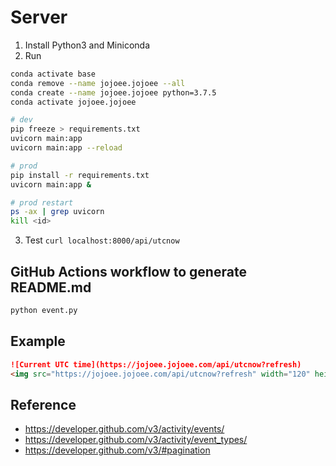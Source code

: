 # Server

1. Install Python3 and Miniconda
2. Run

```bash
conda activate base
conda remove --name jojoee.jojoee --all
conda create --name jojoee.jojoee python=3.7.5
conda activate jojoee.jojoee

# dev
pip freeze > requirements.txt
uvicorn main:app
uvicorn main:app --reload

# prod
pip install -r requirements.txt
uvicorn main:app &

# prod restart
ps -ax | grep uvicorn
kill <id>
```

3. Test `curl localhost:8000/api/utcnow`

## GitHub Actions workflow to generate README.md

```bash
python event.py
```

## Example

```markdown Insert image into GitHub Markdown
![Current UTC time](https://jojoee.jojoee.com/api/utcnow?refresh)
<img src="https://jojoee.jojoee.com/api/utcnow?refresh" width="120" height="20">
```

## Reference

- https://developer.github.com/v3/activity/events/
- https://developer.github.com/v3/activity/event_types/
- https://developer.github.com/v3/#pagination

